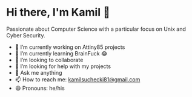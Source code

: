# Hi there, I'm Kamil 👋

Passionate about Computer Science with a particular focus on Unix and Cyber Security.

- 🔭 I’m currently working on Attiny85 projects
- 🌱 I’m currently learning BrainFuck 😂
- 👯 I’m looking to collaborate
- 🤔 I’m looking for help with my projects
- 💬 Ask me anything
- 📫 How to reach me: kamilsuchecki81@gmail.com
- 😄 Pronouns: he/his